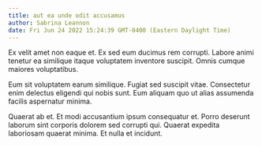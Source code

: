 ```yaml
---
title: aut ea unde odit accusamus
author: Sabrina Leannon
date: Fri Jun 24 2022 15:24:39 GMT-0400 (Eastern Daylight Time)
---
```

Ex velit amet non eaque et. Ex sed eum ducimus rem corrupti. Labore animi tenetur ea similique itaque voluptatem inventore suscipit. Omnis cumque maiores voluptatibus.

 Eum sit voluptatem earum similique. Fugiat sed suscipit vitae. Consectetur enim delectus eligendi qui nobis sunt. Eum aliquam quo ut alias assumenda facilis aspernatur minima.

 Quaerat ab et. Et modi accusantium ipsum consequatur et. Porro deserunt laborum sint corporis dolorem sed corrupti qui. Quaerat expedita laboriosam quaerat minima. Et nulla et incidunt.